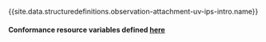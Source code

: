 {{site.data.structuredefinitions.observation-attachment-uv-ips-intro.name}}

#### Conformance resource variables defined [here](http://wiki.hl7.org/index.php?title=IG_Publisher_Documentation#Jekyll)

